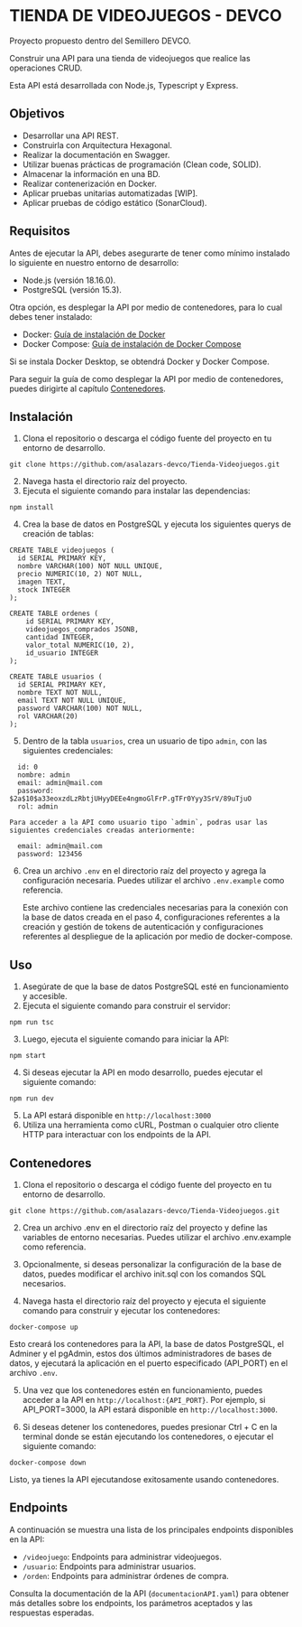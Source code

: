 # TIENDA DE VIDEOJUEGOS - DEVCO

Proyecto propuesto dentro del Semillero DEVCO.

Construir una API para una tienda de videojuegos que realice las operaciones CRUD.

Esta API está desarrollada con Node.js, Typescript y Express.

## Objetivos

<ul>
    <li> Desarrollar una API REST. </li>
    <li> Construirla con Arquitectura Hexagonal. </li>
    <li> Realizar la documentación en Swagger. </li>
    <li> Utilizar buenas prácticas de programación (Clean code, SOLID). </li>
    <li> Almacenar la información en una BD. </li>
    <li> Realizar contenerización en Docker. </li>
    <li> Aplicar pruebas unitarias automatizadas [WIP]. </li>
    <li> Aplicar pruebas de código estático (SonarCloud). </li>
</ul>

## Requisitos

Antes de ejecutar la API, debes asegurarte de tener como mínimo instalado lo siguiente en nuestro entorno de desarrollo:

-   Node.js (versión 18.16.0).
-   PostgreSQL (versión 15.3).

Otra opción, es desplegar la API por medio de contenedores, para lo cual debes tener instalado:

-   Docker: [Guía de instalación de Docker](https://docs.docker.com/get-docker/)
-   Docker Compose: [Guía de instalación de Docker Compose](https://docs.docker.com/compose/install/)

Si se instala Docker Desktop, se obtendrá Docker y Docker Compose.

Para seguir la guía de como desplegar la API por medio de contenedores, puedes dirigirte al capítulo [Contenedores](#contenedores).

## Instalación

1.  Clona el repositorio o descarga el código fuente del proyecto en tu entorno de desarrollo.

```
git clone https://github.com/asalazars-devco/Tienda-Videojuegos.git
```

2.  Navega hasta el directorio raíz del proyecto.
3.  Ejecuta el siguiente comando para instalar las dependencias:

```
npm install
```

4.  Crea la base de datos en PostgreSQL y ejecuta los siguientes querys de creación de tablas:

```
CREATE TABLE videojuegos (
  id SERIAL PRIMARY KEY,
  nombre VARCHAR(100) NOT NULL UNIQUE,
  precio NUMERIC(10, 2) NOT NULL,
  imagen TEXT,
  stock INTEGER
);

CREATE TABLE ordenes (
	id SERIAL PRIMARY KEY,
	videojuegos_comprados JSONB,
	cantidad INTEGER,
	valor_total NUMERIC(10, 2),
	id_usuario INTEGER
);

CREATE TABLE usuarios (
  id SERIAL PRIMARY KEY,
  nombre TEXT NOT NULL,
  email TEXT NOT NULL UNIQUE,
  password VARCHAR(100) NOT NULL,
  rol VARCHAR(20)
);
```

5.  Dentro de la tabla `usuarios`, crea un usuario de tipo `admin`, con las siguientes credenciales:

```
  id: 0
  nombre: admin
  email: admin@mail.com
  password: $2a$10$a33eoxzdLzRbtjUHyyDEEe4ngmoGlFrP.gTFr0Yyy3SrV/89uTjuO
  rol: admin
```

    Para acceder a la API como usuario tipo `admin`, podras usar las siguientes credenciales creadas anteriormente:

```
  email: admin@mail.com
  password: 123456
```

6.  Crea un archivo `.env` en el directorio raíz del proyecto y agrega la configuración necesaria. Puedes utilizar el archivo `.env.example` como referencia.

    Este archivo contiene las credenciales necesarias para la conexión con la base de datos creada en el paso 4, configuraciones referentes a la creación y gestión de tokens de autenticación y configuraciones referentes al despliegue de la aplicación por medio de docker-compose.

## Uso

1.  Asegúrate de que la base de datos PostgreSQL esté en funcionamiento y accesible.
2.  Ejecuta el siguiente comando para construir el servidor:

```
npm run tsc
```

3.  Luego, ejecuta el siguiente comando para iniciar la API:

```
npm start
```

4.  Si deseas ejecutar la API en modo desarrollo, puedes ejecutar el siguiente comando:

```
npm run dev
```

5.  La API estará disponible en `http://localhost:3000`
6.  Utiliza una herramienta como cURL, Postman o cualquier otro cliente HTTP para interactuar con los endpoints de la API.

## Contenedores

1.  Clona el repositorio o descarga el código fuente del proyecto en tu entorno de desarrollo.

```
git clone https://github.com/asalazars-devco/Tienda-Videojuegos.git
```

2. Crea un archivo .env en el directorio raíz del proyecto y define las variables de entorno necesarias. Puedes utilizar el archivo .env.example como referencia.

3. Opcionalmente, si deseas personalizar la configuración de la base de datos, puedes modificar el archivo init.sql con los comandos SQL necesarios.

4. Navega hasta el directorio raíz del proyecto y ejecuta el siguiente comando para construir y ejecutar los contenedores:

```
docker-compose up
```

Esto creará los contenedores para la API, la base de datos PostgreSQL, el Adminer y el pgAdmin, estos dos últimos administradores de bases de datos, y ejecutará la aplicación en el puerto especificado (API_PORT) en el archivo `.env`.

5. Una vez que los contenedores estén en funcionamiento, puedes acceder a la API en `http://localhost:{API_PORT}`. Por ejemplo, si API_PORT=3000, la API estará disponible en `http://localhost:3000`.

6. Si deseas detener los contenedores, puedes presionar Ctrl + C en la terminal donde se están ejecutando los contenedores, o ejecutar el siguiente comando:

```
docker-compose down
```

Listo, ya tienes la API ejecutandose exitosamente usando contenedores.

## Endpoints

A continuación se muestra una lista de los principales endpoints disponibles en la API:

-   `/videojuego`: Endpoints para administrar videojuegos.
-   `/usuario`: Endpoints para administrar usuarios.
-   `/orden`: Endpoints para administrar órdenes de compra.

Consulta la documentación de la API (`documentacionAPI.yaml`) para obtener más detalles sobre los endpoints, los parámetros aceptados y las respuestas esperadas.
